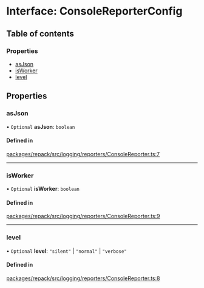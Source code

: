 # Interface: ConsoleReporterConfig

## Table of contents

### Properties

- [asJson](ConsoleReporterConfig.md#asjson)
- [isWorker](ConsoleReporterConfig.md#isworker)
- [level](ConsoleReporterConfig.md#level)

## Properties

### asJson

• `Optional` **asJson**: `boolean`

#### Defined in

[packages/repack/src/logging/reporters/ConsoleReporter.ts:7](https://github.com/callstack/repack/blob/1d9a1bb/packages/repack/src/logging/reporters/ConsoleReporter.ts#L7)

___

### isWorker

• `Optional` **isWorker**: `boolean`

#### Defined in

[packages/repack/src/logging/reporters/ConsoleReporter.ts:9](https://github.com/callstack/repack/blob/1d9a1bb/packages/repack/src/logging/reporters/ConsoleReporter.ts#L9)

___

### level

• `Optional` **level**: ``"silent"`` \| ``"normal"`` \| ``"verbose"``

#### Defined in

[packages/repack/src/logging/reporters/ConsoleReporter.ts:8](https://github.com/callstack/repack/blob/1d9a1bb/packages/repack/src/logging/reporters/ConsoleReporter.ts#L8)
